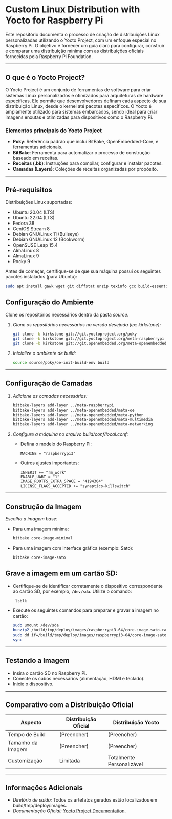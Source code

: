 # Custom Linux Distribution with Yocto for Raspberry Pi

Este repositório documenta o processo de criação de distribuições Linux personalizadas utilizando o Yocto Project, com um enfoque especial no Raspberry Pi. O objetivo é fornecer um guia claro para configurar, construir e comparar uma distribuição mínima com as distribuições oficiais fornecidas pela Raspberry Pi Foundation.

---

## **O que é o Yocto Project?**

O Yocto Project é um conjunto de ferramentas de software para criar sistemas Linux personalizados e otimizados para arquiteturas de hardware específicas. Ele permite que desenvolvedores definam cada aspecto de sua distribuição Linux, desde o kernel até pacotes específicos. O Yocto é amplamente utilizado para sistemas embarcados, sendo ideal para criar imagens enxutas e otimizadas para dispositivos como o Raspberry Pi.

### **Elementos principais do Yocto Project**
- **Poky**: Referência padrão que inclui BitBake, OpenEmbedded-Core, e ferramentas adicionais.
- **BitBake**: Ferramenta para automatizar o processo de construção baseado em receitas.
- **Receitas (.bb)**: Instruções para compilar, configurar e instalar pacotes.
- **Camadas (Layers)**: Coleções de receitas organizadas por propósito.

---

## **Pré-requisitos**

Distribuições Linux suportadas:
- Ubuntu 20.04 (LTS)
- Ubuntu 22.04 (LTS)
- Fedora 38
- CentOS Stream 8
- Debian GNU/Linux 11 (Bullseye)
- Debian GNU/Linux 12 (Bookworm)
- OpenSUSE Leap 15.4
- AlmaLinux 8
- AlmaLinux 9
- Rocky 9

Antes de começar, certifique-se de que sua máquina possui os seguintes pacotes instalados (para Ubuntu):

```bash
sudo apt install gawk wget git diffstat unzip texinfo gcc build-essential chrpath socat cpio python3 python3-pip python3-pexpect xz-utils debianutils iputils-ping python3-git python3-jinja2 python3-subunit zstd liblz4-tool file locales libacl1

```

## **Configuração do Ambiente** ##
Clone os repositórios necessários dentro da pasta _source_.

1. *Clone os repositórios necessários na versão desejada (ex: kirkstone):*
   ```bash
   git clone -b kirkstone git://git.yoctoproject.org/poky
   git clone -b kirkstone git://git.yoctoproject.org/meta-raspberrypi
   git clone -b kirkstone git://git.openembedded.org/meta-openembedded
   ```
2. *Inicialize o ambiente de build:*
   ```bash
   source source/poky/oe-init-build-env build
   ```

---

## Configuração de Camadas

1. *Adicione as camadas necessárias:*
   ```bash
   bitbake-layers add-layer ../meta-raspberrypi
   bitbake-layers add-layer ../meta-openembedded/meta-oe
   bitbake-layers add-layer ../meta-openembedded/meta-python
   bitbake-layers add-layer ../meta-openembedded/meta-multimedia
   bitbake-layers add-layer ../meta-openembedded/meta-networking
   ```

3. *Configure a máquina no arquivo build/conf/local.conf:*
   - Defina o modelo do Raspberry Pi:
     ```plaintext
     MACHINE = "raspberrypi3"
     ```
   - Outros ajustes importantes:
     ```plaintext
     INHERIT += "rm_work"
     ENABLE_UART = "1"
     IMAGE_ROOTFS_EXTRA_SPACE = "4194304"
     LICENSE_FLAGS_ACCEPTED += "synaptics-killswitch"
     ```

---

## Construção da Imagem

*Escolha a imagem base:*
   - Para uma imagem mínima:
     ```bash
     bitbake core-image-minimal
     ```
   - Para uma imagem com interface gráfica (exemplo: Sato):
     ```bash
     bitbake core-image-sato
     ```

## Grave a imagem em um cartão SD:
   - Certifique-se de identificar corretamente o dispositivo correspondente ao cartão SD, por exemplo, `/dev/sda`. Utilize o comando:
     ```bash
      lsblk
     ```
   - Execute os seguintes comandos para preparar e gravar a imagem no cartão:
     ```bash
     sudo umount /dev/sda
     bunzip2 /build/tmp/deploy/images/raspberrypi3-64/core-image-sato-raspberrypi3-64.rootfs-20241030194845.wic.bz2
     sudo dd if=/build/tmp/deploy/images/raspberrypi3-64/core-image-sato-raspberrypi3-64.rootfs-20241030194845.wic of=/dev/sda bs=4M status=progress
     sync
     ```


---

## Testando a Imagem

- Insira o cartão SD no Raspberry Pi.
- Conecte os cabos necessários (alimentação, HDMI e teclado).
- Inicie o dispositivo.

---

## Comparativo com a Distribuição Oficial


| Aspecto                    | Distribuição Oficial       | Distribuição Yocto         |
|----------------------------|----------------------------|----------------------------|
| Tempo de Build             | (Preencher)             | (Preencher)             |
| Tamanho da Imagem          | (Preencher)             | (Preencher)             |
| Customização               | Limitada                  | Totalmente Personalizável |

---

## Informações Adicionais

- *Diretório de saída:* Todos os artefatos gerados estão localizados em build/tmp/deploy/images.
- *Documentação Oficial:* [Yocto Project Documentation](https://www.yoctoproject.org/docs/latest/).
